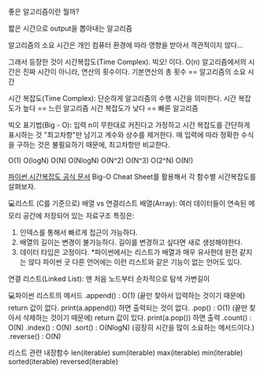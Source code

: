 좋은 알고리즘이란 뭘까?

짧은 시간으로 output을 뽑아내는 알고리즘

알고리즘의 소요 시간은 개인 컴퓨터 환경에 따라 영향을 받아서 객관적이지 않다...

그래서 등장한 것이 시간복잡도(Time Complex). 빅오! 이다. O(n)
알고리즘에서의 시간은 진짜 시간이 아니라, 연산의 횟수이다.
기본연산의 총 횟수 == 알고리즘의 소요 시간

시간 복잡도(Time Complex): 단순하게 알고리즘의 수행 시간을 의미한다.
시간 복잡도가 높다 == 느린 알고리즘
시간 복잡도가 낮다 == 빠른 알고리즘

빅오 표기법(Big - O):
입력 n이 무한대로 커진다고 가정하고 시간 복잡도를 간단하게 표시하는 것
"최고차항"만 남기고 계수와 상수를 제거한다.
매 입력에 따라 정확한 수식을 구하는 것은 불필요하기 때문에, 최고차항만 비교한다.

O(1)
O(logN)
O(N)
O(NlogN)
O(N^2)
O(N^3)
O(2^N)
O(N!)

[파이썬 시간복잡도 공식 문서](wiki.python.org/main/TimeComplexity)
Big-O Cheat Sheet를 활용해서 각 함수별 시간복잡도를 살펴보자.

💻리스트 (C를 기준으로)
배열 vs 연결리스트
배열(Array): 여러 데이터들이 연속된 메모리 공간에 저장되어 있는 자료구조
특징은:

1. 인덱스를 통해서 빠르게 접근이 가능하다.
2. 배열의 길이는 변경이 불가능하다. 길이를 변경하고 싶다면 새로 생성해야한다.
3. 데이터 타입은 고정이다. \*파이썬에서는 리스트가 배열과 매우 유사한데 완전 같지는 않다 파이썬 굿 다른 언어에는 이런 리스트와 같은 기능이 없는 언어도 있다.

연결 리스트(Linked List):
맨 처음 노드부터 순차적으로 탐색
가변길이

💻파이썬 리스트의 메서드
.append() : O(1) (끝만 찾아서 입력하는 것이기 때문에)
return 값이 없다. print(a.append()) 하면 출력되는 것이 없다.
.pop() : O(1) (끝만 찾아서 삭제하는 것이기 때문에)
return 값이 있다. print(a.pop()) 하면 출력
.count() : O(N)
.index() : O(N)
.sort() : O(NlogN) (굉장히 시간을 많이 소요하는 메서드이다.)
.reverse() : O(N)

리스트 관련 내장함수
len(iterable)
sum(iterable)
max(iterable)
min(iterable)
sorted(iterable)
reversed(iterable)
